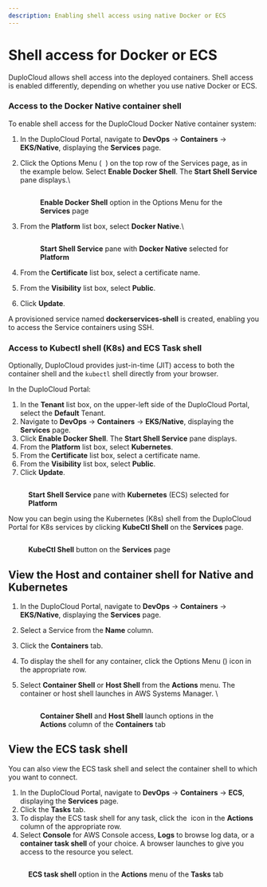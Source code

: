 ```yaml
---
description: Enabling shell access using native Docker or ECS
---
```


# Shell access for Docker or ECS

DuploCloud allows shell access into the deployed containers. Shell access is enabled differently, depending on whether you use native Docker or ECS.

### Access to the Docker Native container shell

To enable shell access for the DuploCloud Docker Native container system:

1. In the DuploCloud Portal, navigate to **DevOps** -> **Containers** -> **EKS/Native**, displaying the **Services** page.
2.  Click the Options Menu ( <img src="../../.gitbook/assets/Kabab_three_Vertical_dots (1).png" alt="" data-size="line"> ) on the top row of the Services page, as in the example below. Select  **Enable Docker Shell**. The **Start Shell Service** pane displays.\


    <div align="left">

    <figure><img src="../../.gitbook/assets/cont3 (2).png" alt=""><figcaption><p><strong>Enable Docker Shell</strong> option in the Options Menu for the <strong>Services</strong> page<br></p></figcaption></figure>

    </div>
3.  From the **Platform** list box, select **Docker Native**.\


    <figure><img src="../../.gitbook/assets/AWS_Shell_Service.png" alt=""><figcaption><p><strong>Start Shell Service</strong> pane with <strong>Docker Native</strong> selected for <strong>Platform</strong></p></figcaption></figure>
4. From the **Certificate** list box, select a certificate name.
5. From the **Visibility** list box, select **Public**.&#x20;
6. Click **Update**.

A provisioned service named **dockerservices-shell** is created, enabling you to access the Service containers using SSH.

### Access to Kubectl shell (K8s) and ECS Task shell

Optionally, DuploCloud provides just-in-time (JIT) access to both the container shell and the `kubectl` shell directly from your browser.&#x20;

In the DuploCloud Portal:

1. In the **Tenant** list box, on the upper-left side of the DuploCloud Portal, select the **Default** Tenant.
2. Navigate to **DevOps** -> **Containers** -> **EKS/Native**, displaying the **Services** page.
3. Click **Enable Docker Shell**. The **Start Shell Service** pane displays.
4. From the **Platform** list box, select **Kubernetes**.
5. From the **Certificate** list box, select a certificate name.
6. From the **Visibility** list box, select **Public**.&#x20;
7. Click **Update**.

<figure><img src="../../.gitbook/assets/AWS_Start_Shell_Service.png" alt=""><figcaption><p><strong>Start Shell Service</strong> pane with <strong>Kubernetes</strong> (ECS) selected for <strong>Platform</strong></p></figcaption></figure>

Now you can begin using the Kubernetes (K8s) shell from the DuploCloud Portal for K8s services by clicking **KubeCtl Shell** on the **Services** page.

<figure><img src="../../.gitbook/assets/AWS_Kubectl_Shell.png" alt=""><figcaption><p><strong>KubeCtl Shell</strong> button on the <strong>Services</strong> page</p></figcaption></figure>

## View the Host and container shell for Native and Kubernetes&#x20;

1. In the DuploCloud Portal, navigate to **DevOps** -> **Containers** -> **EKS/Native**, displaying the **Services** page.
2. Select a Service from the **Name** column.
3. Click the **Containers** tab.
4. To display the shell for any container, click the Options Menu (<img src="../../.gitbook/assets/Kabab_three_Vertical_dots (2).png" alt="" data-size="line">) icon in the appropriate row.
5.  Select **Container Shell** or **Host Shell** from the **Actions** menu. The container or host shell launches in AWS Systems Manager. \


    <figure><img src="../../.gitbook/assets/cont6 (1).png" alt=""><figcaption><p><strong>Container Shell</strong> and <strong>Host Shell</strong> launch options in the <strong>Actions</strong> column of the <strong>Containers</strong> tab</p></figcaption></figure>

## View the ECS task shell &#x20;

You can also view the ECS task shell and select the container shell to which you want to connect.&#x20;

1. In the DuploCloud Portal, navigate to **DevOps** -> **Containers** -> **ECS**, displaying the **Services** page.
2. Click the **Tasks** tab.
3. To display the ECS task shell for any task, click the <img src="../../.gitbook/assets/Kabab_three_Vertical_dots (2).png" alt="" data-size="line"> icon in the **Actions** column of the appropriate row.
4. Select **Console** for AWS Console access, **Logs** to browse log data, or a **container task shell** of your choice. A browser launches to give you access to the resource you select.

<figure><img src="../../.gitbook/assets/ecst.png" alt=""><figcaption><p><strong>ECS task shell</strong> option in the <strong>Actions</strong> menu of the <strong>Tasks</strong> tab</p></figcaption></figure>
